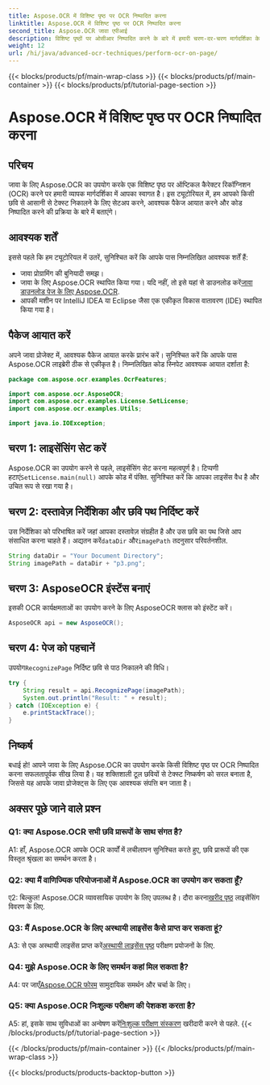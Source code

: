 ```yaml
---
title: Aspose.OCR में विशिष्ट पृष्ठ पर OCR निष्पादित करना
linktitle: Aspose.OCR में विशिष्ट पृष्ठ पर OCR निष्पादित करना
second_title: Aspose.OCR जावा एपीआई
description: विशिष्ट पृष्ठों पर ओसीआर निष्पादित करने के बारे में हमारी चरण-दर-चरण मार्गदर्शिका के साथ जावा के लिए Aspose.OCR की शक्ति को अनलॉक करें। छवियों से सहजता से टेक्स्ट निकालें और अपने जावा प्रोजेक्ट्स को बेहतर बनाएं।
weight: 12
url: /hi/java/advanced-ocr-techniques/perform-ocr-on-page/
---
```


{{< blocks/products/pf/main-wrap-class >}}
{{< blocks/products/pf/main-container >}}
{{< blocks/products/pf/tutorial-page-section >}}

# Aspose.OCR में विशिष्ट पृष्ठ पर OCR निष्पादित करना

## परिचय

जावा के लिए Aspose.OCR का उपयोग करके एक विशिष्ट पृष्ठ पर ऑप्टिकल कैरेक्टर रिकॉग्निशन (OCR) करने पर हमारी व्यापक मार्गदर्शिका में आपका स्वागत है। इस ट्यूटोरियल में, हम आपको किसी छवि से आसानी से टेक्स्ट निकालने के लिए सेटअप करने, आवश्यक पैकेज आयात करने और कोड निष्पादित करने की प्रक्रिया के बारे में बताएंगे।

## आवश्यक शर्तें

इससे पहले कि हम ट्यूटोरियल में उतरें, सुनिश्चित करें कि आपके पास निम्नलिखित आवश्यक शर्तें हैं:

- जावा प्रोग्रामिंग की बुनियादी समझ।
-  जावा के लिए Aspose.OCR स्थापित किया गया। यदि नहीं, तो इसे यहां से डाउनलोड करें[जावा डाउनलोड पेज के लिए Aspose.OCR](https://releases.aspose.com/ocr/java/).
- आपकी मशीन पर IntelliJ IDEA या Eclipse जैसा एक एकीकृत विकास वातावरण (IDE) स्थापित किया गया है।

## पैकेज आयात करें

अपने जावा प्रोजेक्ट में, आवश्यक पैकेज आयात करके प्रारंभ करें। सुनिश्चित करें कि आपके पास Aspose.OCR लाइब्रेरी ठीक से एकीकृत है। निम्नलिखित कोड स्निपेट आवश्यक आयात दर्शाता है:

```java
package com.aspose.ocr.examples.OcrFeatures;

import com.aspose.ocr.AsposeOCR;
import com.aspose.ocr.examples.License.SetLicense;
import com.aspose.ocr.examples.Utils;

import java.io.IOException;
```

## चरण 1: लाइसेंसिंग सेट करें

 Aspose.OCR का उपयोग करने से पहले, लाइसेंसिंग सेट करना महत्वपूर्ण है। टिप्पणी हटाएं`SetLicense.main(null)` आपके कोड में पंक्ति. सुनिश्चित करें कि आपका लाइसेंस वैध है और उचित रूप से रखा गया है।

## चरण 2: दस्तावेज़ निर्देशिका और छवि पथ निर्दिष्ट करें

उस निर्देशिका को परिभाषित करें जहां आपका दस्तावेज़ संग्रहीत है और उस छवि का पथ जिसे आप संसाधित करना चाहते हैं। अद्यतन करें`dataDir` और`imagePath` तदनुसार परिवर्तनशील.

```java
String dataDir = "Your Document Directory";
String imagePath = dataDir + "p3.png";
```

## चरण 3: AsposeOCR इंस्टेंस बनाएं

इसकी OCR कार्यक्षमताओं का उपयोग करने के लिए AsposeOCR क्लास को इंस्टेंट करें।

```java
AsposeOCR api = new AsposeOCR();
```

## चरण 4: पेज को पहचानें

 उपयोग`RecognizePage` निर्दिष्ट छवि से पाठ निकालने की विधि।

```java
try {
    String result = api.RecognizePage(imagePath);
    System.out.println("Result: " + result);
} catch (IOException e) {
    e.printStackTrace();
}
```

## निष्कर्ष

बधाई हो! आपने जावा के लिए Aspose.OCR का उपयोग करके किसी विशिष्ट पृष्ठ पर OCR निष्पादित करना सफलतापूर्वक सीख लिया है। यह शक्तिशाली टूल छवियों से टेक्स्ट निष्कर्षण को सरल बनाता है, जिससे यह आपके जावा प्रोजेक्ट्स के लिए एक आवश्यक संपत्ति बन जाता है।

## अक्सर पूछे जाने वाले प्रश्न

### Q1: क्या Aspose.OCR सभी छवि प्रारूपों के साथ संगत है?

A1: हाँ, Aspose.OCR आपके OCR कार्यों में लचीलापन सुनिश्चित करते हुए, छवि प्रारूपों की एक विस्तृत श्रृंखला का समर्थन करता है।

### Q2: क्या मैं वाणिज्यिक परियोजनाओं में Aspose.OCR का उपयोग कर सकता हूँ?

 ए2: बिल्कुल! Aspose.OCR व्यावसायिक उपयोग के लिए उपलब्ध है। दौरा करना[खरीद पृष्ठ](https://purchase.aspose.com/buy) लाइसेंसिंग विवरण के लिए.

### Q3: मैं Aspose.OCR के लिए अस्थायी लाइसेंस कैसे प्राप्त कर सकता हूं?

 A3: से एक अस्थायी लाइसेंस प्राप्त करें[अस्थायी लाइसेंस पृष्ठ](https://purchase.aspose.com/temporary-license/) परीक्षण प्रयोजनों के लिए.

### Q4: मुझे Aspose.OCR के लिए समर्थन कहां मिल सकता है?

 A4: पर जाएँ[Aspose.OCR फोरम](https://forum.aspose.com/c/ocr/16) सामुदायिक समर्थन और चर्चा के लिए।

### Q5: क्या Aspose.OCR निःशुल्क परीक्षण की पेशकश करता है?

 A5: हां, इसके साथ सुविधाओं का अन्वेषण करें[निःशुल्क परीक्षण संस्करण](https://releases.aspose.com/) खरीदारी करने से पहले.
{{< /blocks/products/pf/tutorial-page-section >}}

{{< /blocks/products/pf/main-container >}}
{{< /blocks/products/pf/main-wrap-class >}}

{{< blocks/products/products-backtop-button >}}
